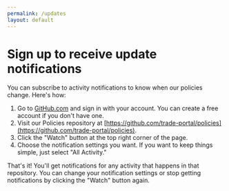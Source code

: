 ```yaml
---
permalink: /updates
layout: default
---
```


# Sign up to receive update notifications

You can subscribe to activity notifications to know when our policies change. Here's how:

1. Go to [GitHub.com](https://github.com/) and sign in with your account. You can create a free account if you don't have one.
2. Visit our Policies repository at [https://github.com/trade-portal/policies](https://github.com/trade-portal/policies).
3. Click the "Watch" button at the top right corner of the page.
4. Choose the notification settings you want. If you want to keep things simple, just select "All Activity."

That's it! You'll get notifications for any activity that happens in that repository. You can change your notification settings or stop getting notifications by clicking the "Watch" button again.

